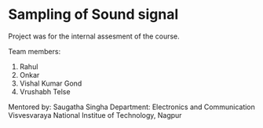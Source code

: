 # Sampling of Sound signal

Project was for the internal assesment of the course.

Team members:
1. Rahul
2. Onkar
3. Vishal Kumar Gond
4. Vrushabh Telse

Mentored by:
Saugatha Singha
Department: Electronics  and Communication
Visvesvaraya National Institue of Technology, Nagpur
